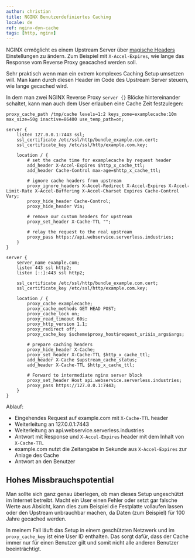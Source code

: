 ```yaml
---
author: christian
title: NGINX Benutzerdefiniertes Caching
locale: de
ref: nginx-dyn-cache
tags: [http, nginx]
---
```


NGINX ermöglicht es einem Upstream Server über [magische Headers][magic-headers]
Einstellungen zu ändern. Zum Beispiel mit `X-Accel-Expires`, wie lange das Response
vom Reverse Proxy geacached werden soll.

Sehr praktisch wenn man ein extrem komplexes Caching Setup umsetzen will.
Man kann durch diesen Header im Code des Upstream Server steuern, wie lange gecached wird.

[magic-headers]: https://www.nginx.com/resources/wiki/start/topics/examples/x-accel/

In dem man zwei NGINX Reverse Proxy `server {}` Blöcke hintereinander schaltet, kann man
auch dem User erlauben eine Cache Zeit festzulegen:

```nginx
proxy_cache_path /tmp/cache levels=1:2 keys_zone=examplecache:10m max_size=50g inactive=86400 use_temp_path=on;

server {
    listen 127.0.0.1:7443 ssl;
    ssl_certificate /etc/ssl/http/bundle_example.com.cert;
    ssl_certificate_key /etc/ssl/http/example.com.key;

    location / {
        # set the cache time for examplecache by request header
        add_header X-Accel-Expires $http_x_cache_ttl;
        add_header Cache-Control max-age=$http_x_cache_ttl;

        # ignore cache headers from upstream
        proxy_ignore_headers X-Accel-Redirect X-Accel-Expires X-Accel-Limit-Rate X-Accel-Buffering X-Accel-Charset Expires Cache-Control Vary;
        proxy_hide_header Cache-Control;
        proxy_hide_header Via;

        # remove our custom headers for upstream
        proxy_set_header X-Cache-TTL "";

        # relay the request to the real upstream
        proxy_pass https://api.webservice.serverless.industries;
    }
}

server {
    server_name example.com;
    listen 443 ssl http2;
    listen [::]:443 ssl http2;

    ssl_certificate /etc/ssl/http/bundle_example.com.cert;
    ssl_certificate_key /etc/ssl/http/example.com.key;

    location / {
        proxy_cache examplecache;
        proxy_cache_methods GET HEAD POST;
        proxy_cache_lock on;
        proxy_read_timeout 60s;
        proxy_http_version 1.1;
        proxy_redirect off;
        proxy_cache_key $scheme$proxy_host$request_uri$is_args$args;

        # prepare caching headers
        proxy_hide_header X-Cache;
        proxy_set_header X-Cache-TTL $http_x_cache_ttl;
        add_header X-Cache $upstream_cache_status;
        add_header X-Cache-TTL $http_x_cache_ttl;

        # Forward to intermediate nginx server block
        proxy_set_header Host api.webservice.serverless.industries;
        proxy_pass https://127.0.0.1:7443;
    }
}
```

Ablauf:

- Eingehendes Request auf example.com mit `X-Cache-TTL` header
- Weiterleitung an 127.0.0.1:7443
- Weiterleitung an api.webservice.serverless.industries
- Antwort mit Response und `X-Accel-Expires` header mit dem Inhalt von `X-Cache-TTL`
- example.com nutzt die Zeitangabe in Sekunde aus `X-Accel-Expires` zur Anlage des Cache
- Antwort an den Benutzer

## Hohes Missbrauchspotential

Man sollte sich ganz genau überlegen, ob man dieses Setup ungeschützt
im Internet betreibt. Macht ein User einen Fehler oder setzt gar falsche Werte aus Absicht,
kann dies zum Beispiel die Festplatte vollaufen lassen oder den Upstream unbrauchbar machen,
da Daten (zum Beispiel) für 100 Jahre gecached werden.

In meinem Fall läuft das Setup in einem geschützten Netzwerk und
im `proxy_cache_key` ist eine User ID enthalten. Das sorgt dafür, dass der
Cache immer nur für einen Benutzer gilt und somit nicht alle anderen Benutzer
beeinträchtigt.

